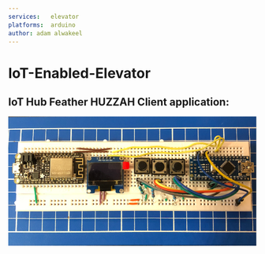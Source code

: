 ```yaml
---
services:	elevator
platforms:	arduino
author:	adam alwakeel
---
```



# IoT-Enabled-Elevator

## IoT Hub Feather HUZZAH Client application:

![elevator](https://github.com/adamalwakeel/IoT-Enabled-Elevator/blob/master/elev.png)